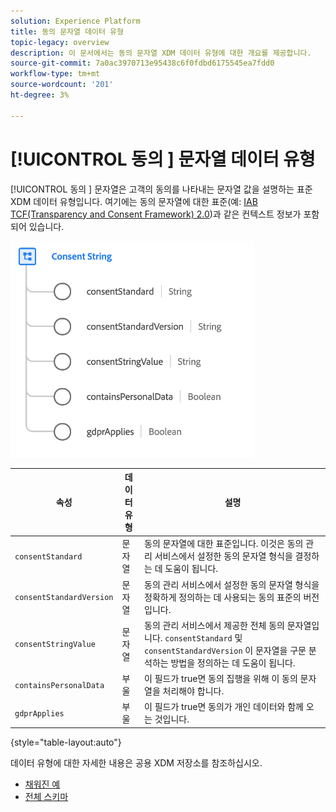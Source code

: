 ```yaml
---
solution: Experience Platform
title: 동의 문자열 데이터 유형
topic-legacy: overview
description: 이 문서에서는 동의 문자열 XDM 데이터 유형에 대한 개요를 제공합니다.
source-git-commit: 7a0ac3970713e95438c6f0fdbd6175545ea7fdd0
workflow-type: tm+mt
source-wordcount: '201'
ht-degree: 3%

---
```


# [!UICONTROL 동의 ] 문자열 데이터 유형

[!UICONTROL 동의 ] 문자열은 고객의 동의를 나타내는 문자열 값을 설명하는 표준 XDM 데이터 유형입니다. 여기에는 동의 문자열에 대한 표준(예: [IAB TCF(Transparency and Consent Framework) 2.0](../field-groups/profile/iab.md))과 같은 컨텍스트 정보가 포함되어 있습니다.

![](../images/data-types/consent-string.png)

| 속성 | 데이터 유형 | 설명 |
| --- | --- | --- |
| `consentStandard` | 문자열 | 동의 문자열에 대한 표준입니다. 이것은 동의 관리 서비스에서 설정한 동의 문자열 형식을 결정하는 데 도움이 됩니다. |
| `consentStandardVersion` | 문자열 | 동의 관리 서비스에서 설정한 동의 문자열 형식을 정확하게 정의하는 데 사용되는 동의 표준의 버전입니다. |
| `consentStringValue` | 문자열 | 동의 관리 서비스에서 제공한 전체 동의 문자열입니다. `consentStandard` 및  `consentStandardVersion` 이 문자열을 구문 분석하는 방법을 정의하는 데 도움이 됩니다. |
| `containsPersonalData` | 부울 | 이 필드가 true면 동의 집행을 위해 이 동의 문자열을 처리해야 합니다. |
| `gdprApplies` | 부울 | 이 필드가 true면 동의가 개인 데이터와 함께 오는 것입니다. |

{style=&quot;table-layout:auto&quot;}

데이터 유형에 대한 자세한 내용은 공용 XDM 저장소를 참조하십시오.

* [채워진 예](https://github.com/adobe/xdm/blob/master/components/datatypes/consent/consentstring.example.1.json)
* [전체 스키마](https://github.com/adobe/xdm/blob/master/components/datatypes/consent/consentstring.schema.json)
